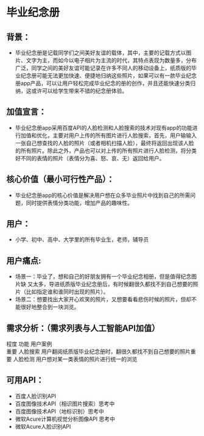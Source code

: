 # 毕业纪念册
## 背景：
- 毕业纪念册是记载同学们之间美好友谊的载体，其中，主要的记载方式以图片、文字为主，而如今以电子相片为主流的时代，其特点表现为数量多，分布广泛，同学之间的美好友谊可能记录在许多不同人的移动设备上，纸质版的毕业纪念册可能无法更加快速、便捷地归纳这些照片，如果可以有一款毕业纪念册app产品，可以让用户轻松完成毕业纪念的册的创作，并且还能快速分类归纳，这或许可以给学生带来不错的纪念册体验。
## 加值宣言：
- 毕业纪念册app采用百度API的人脸检测和人脸搜索的技术对现有app的功能进行加值和优化，主要对用户上传的所有图片进行人脸搜索，首先，用户输输入一张自己想查找的人脸的照片（或者相机扫描人脸），最终将返回出现该人脸的所有照片。除此之外，产品也可以对上传的所有照片进行人脸检测，将分类好不同的表情的照片（表情分为喜、怒、哀、无）返回给用户。
## 核心价值（最小可行性产品）：
- 毕业纪念册app的核心价值是解决用户想在众多毕业照片中找到自己的所需问题，同时提供表情分类功能，增加产品的趣味性。 
## 用户：
- 小学、初中、高中、大学里的所有毕业生，老师，辅导员
## 用户痛点:
- 场景一：毕业了，想和自己的好朋友拥有一个毕业纪念相册，但是值得纪念图片缺
又太多，导进纸质版毕业纪念册后，有时候翻很久都找不到自己想要的照片（比如指定谁和谁同时出现的照片）。
- 场景二：想要找出大家开心欢笑的照片，又想要看看悲伤时候的照片，但却不能很好地整合到一块浏览。
## 需求分析：（需求列表与人工智能API加值）
程度 功能		用户案例											
重要 人脸搜索	用户翻阅纸质版毕业纪念册时，翻很久都找不到自己想要的照片重要 人脸检测	用户想对某一类表情的照片进行统一的浏览
## 可用API：
- 百度人脸识别API
- 百度图像技术API（相识图片搜索）思考中
- 百度图像技术API（地标识别）思考中
- 微软Acure计算机视觉分析图像API 思考中
- 微软Acure人脸识别API
